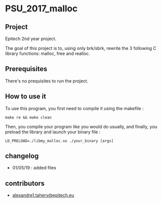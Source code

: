 # PSU\_2017\_malloc


## Project
Epitech 2nd year project.

The goal of this project is to, using only brk/sbrk, rewrite the 3 following C library functions: malloc, free and realloc.




## Prerequisites
There's no prequisites to run the project.



## How to use it
To use this program, you first need to compile it using the makefile :
    
    make re && make clean

Then, you compile your program like you would do usually, and finally, you preload the library and launch your binary file :

    LD_PRELOAD=./libmy_malloc.so ./your_binary [args]



## changelog
* 01/05/19 : added files


## contributors
* alexandre1.tahery@epitech.eu



